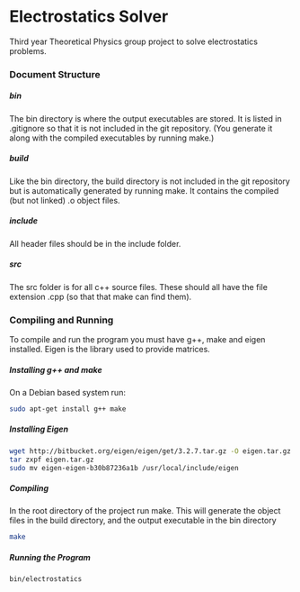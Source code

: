 # Electrostatics Solver

Third year Theoretical Physics group project to solve electrostatics problems.


### Document Structure

##### bin
The bin directory is where the output executables are stored. It is listed in .gitignore so that it is not included in the git repository. (You generate it along with the compiled executables by running make.)

##### build
Like the bin directory, the build directory is not included in the git repository but is automatically generated by running make. It contains the compiled (but not linked) .o object files.

##### include
All header files should be in the include folder. 

##### src
The src folder is for all c++ source files. These should all have the file extension .cpp (so that that make can find them).


### Compiling and Running

To compile and run the program you must have g++, make and eigen installed. Eigen is the library used to provide matrices.

##### Installing g++ and make
On a Debian based system run:
```bash
sudo apt-get install g++ make
```

##### Installing Eigen
```bash
wget http://bitbucket.org/eigen/eigen/get/3.2.7.tar.gz -O eigen.tar.gz
tar zxpf eigen.tar.gz
sudo mv eigen-eigen-b30b87236a1b /usr/local/include/eigen
```

##### Compiling
In the root directory of the project run make. This will generate the object files in the build directory, and the output executable in the bin directory
```bash
make
```

##### Running the Program
```bash
bin/electrostatics
```
